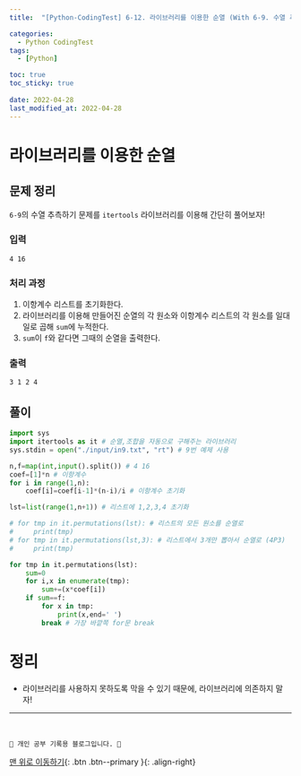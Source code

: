 ```yaml
---
title:  "[Python-CodingTest] 6-12. 라이브러리를 이용한 순열 (With 6-9. 수열 추측하기)"

categories:
  - Python CodingTest
tags:
  - [Python]

toc: true
toc_sticky: true
 
date: 2022-04-28
last_modified_at: 2022-04-28
---
```


# 라이브러리를 이용한 순열
## 문제 정리
`6-9`의 수열 추측하기 문제를 `itertools` 라이브러리를 이용해 간단히 풀어보자!

### 입력
```
4 16
```
### 처리 과정
1. 이항계수 리스트를 초기화한다.
2. 라이브러리를 이용해 만들어진 순열의 각 원소와 이항계수 리스트의 각 원소를 일대일로 곱해 `sum`에 누적한다.
3. `sum`이 `f`와 같다면 그때의 순열을 출력한다.

### 출력
```
3 1 2 4
```
## 풀이 
```py
import sys
import itertools as it # 순열,조합을 자동으로 구해주는 라이브러리
sys.stdin = open("./input/in9.txt", "rt") # 9번 예제 사용

n,f=map(int,input().split()) # 4 16
coef=[1]*n # 이항계수
for i in range(1,n):
    coef[i]=coef[i-1]*(n-i)/i # 이항계수 초기화

lst=list(range(1,n+1)) # 리스트에 1,2,3,4 초기화

# for tmp in it.permutations(lst): # 리스트의 모든 원소를 순열로
#     print(tmp)
# for tmp in it.permutations(lst,3): # 리스트에서 3개만 뽑아서 순열로 (4P3)
#     print(tmp)

for tmp in it.permutations(lst): 
    sum=0
    for i,x in enumerate(tmp):
        sum+=(x*coef[i])
    if sum==f:
        for x in tmp:
            print(x,end=' ')
        break # 가장 바깥쪽 for문 break
```

# 정리
- 라이브러리를 사용하지 못하도록 막을 수 있기 때문에, 라이브러리에 의존하지 말자!

***
<br>

    💛 개인 공부 기록용 블로그입니다. 👻

[맨 위로 이동하기](#){: .btn .btn--primary }{: .align-right}